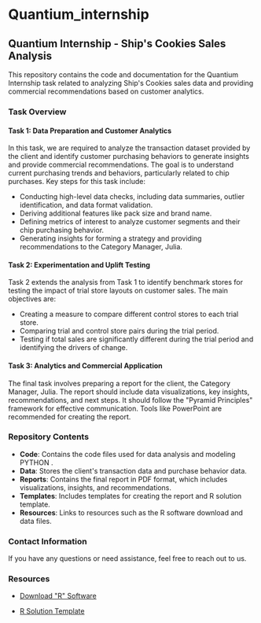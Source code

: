 # Quantium_internship


## Quantium Internship - Ship's Cookies Sales Analysis

This repository contains the code and documentation for the Quantium Internship task related to analyzing Ship's Cookies sales data and providing commercial recommendations based on customer analytics.

### Task Overview

#### Task 1: Data Preparation and Customer Analytics

In this task, we are required to analyze the transaction dataset provided by the client and identify customer purchasing behaviors to generate insights and provide commercial recommendations. The goal is to understand current purchasing trends and behaviors, particularly related to chip purchases. Key steps for this task include:

- Conducting high-level data checks, including data summaries, outlier identification, and data format validation.
- Deriving additional features like pack size and brand name.
- Defining metrics of interest to analyze customer segments and their chip purchasing behavior.
- Generating insights for forming a strategy and providing recommendations to the Category Manager, Julia.

#### Task 2: Experimentation and Uplift Testing

Task 2 extends the analysis from Task 1 to identify benchmark stores for testing the impact of trial store layouts on customer sales. The main objectives are:

- Creating a measure to compare different control stores to each trial store.
- Comparing trial and control store pairs during the trial period.
- Testing if total sales are significantly different during the trial period and identifying the drivers of change.

#### Task 3: Analytics and Commercial Application

The final task involves preparing a report for the client, the Category Manager, Julia. The report should include data visualizations, key insights, recommendations, and next steps. It should follow the "Pyramid Principles" framework for effective communication. Tools like PowerPoint are recommended for creating the report.

### Repository Contents

- **Code**: Contains the code files used for data analysis and modeling PYTHON .
- **Data**: Stores the client's transaction data and purchase behavior data.
- **Reports**: Contains the final report in PDF format, which includes visualizations, insights, and recommendations.
- **Templates**: Includes templates for creating the report and R solution template.
- **Resources**: Links to resources such as the R software download and data files.


### Contact Information

If you have any questions or need assistance, feel free to reach out to us.

### Resources

- [Download "R" Software](https://r-project.org)

- [R Solution Template](link-to-r-solution-template)

